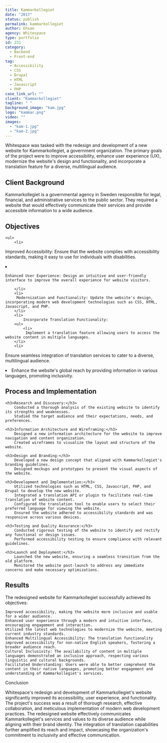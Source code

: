 ```yaml
---
title: Kammarkollegiet
date: "2017"
status: publish
permalink: kammarkollegiet
author: Ehsan
agency: Whitespace
type: portfolio
id: 231
category:
  - Backend
  - Front-end
tag:
  - Accessibility
  - CSS
  - Drupal
  - HTML
  - Javascript
  - PHP
case_link_url: ""
client: "Kammarkollegiet"
tagline: " "
background_image: "kam.jpg"
logo: "kammar.png"
video: ""
images:
  - "kam-1.jpg"
  - "kam-2.jpg"
---
```


Whitespace was tasked with the redesign and development of a new website for Kammarkollegiet, a government organization. The primary goals of the project were to improve accessibility, enhance user experience (UX), modernize the website's design and functionality, and incorporate a translation feature for a diverse, multilingual audience.

<h2> Client Background </h2>

Kammarkollegiet is a governmental agency in Sweden responsible for legal, financial, and administrative services to the public sector. They required a website that would effectively communicate their services and provide accessible information to a wide audience.

<h2>Objectives</h2>

    <ul>
        <li>

Improved Accessibility: Ensure that the website complies with accessibility standards, making it easy to use for individuals with disabilities.

</li>
<li>

    Enhanced User Experience: Design an intuitive and user-friendly interface to improve the overall experience for website visitors.

        </li>
        <li>
         Modernization and Functionality: Update the website's design, incorporating modern web development technologies such as CSS, HTML, Javascript, and PHP.
        </li>
        <li>
            Incorporate Translation Functionality:
        <ul>
            <li>
             Implement a translation feature allowing users to access the website content in multiple languages.
        </li>
        <li>

Ensure seamless integration of translation services to cater to a diverse, multilingual audience.

</li>
<li>
Enhance the website's global reach by providing information in various languages, promoting inclusivity.
</li>
</ul>
</li>
    </ul>

<h2>Process and Implementation</h2>

    <h3>Research and Discovery:</h3>
        Conducted a thorough analysis of the existing website to identify its strengths and weaknesses.
        Studied the target audience and their expectations, needs, and preferences.

    <h3>Information Architecture and Wireframing:</h3>
        Designed a new information architecture for the website to improve navigation and content organization.
        Created wireframes to visualize the layout and structure of the website.

    <h3>Design and Branding:</h3>
        Developed a new design concept that aligned with Kammarkollegiet's branding guidelines.
        Designed mockups and prototypes to present the visual aspects of the website.

    <h3>Development and Implementation:</h3>
        Utilized technologies such as HTML, CSS, Javascript, PHP, and Drupal to develop the new website.
        Integrated a translation API or plugin to facilitate real-time translation of website content.
        Configured the translation tool to enable users to select their preferred language for viewing the website.
        Ensured the website adhered to accessibility standards and was responsive across various devices.

    <h3>Testing and Quality Assurance:</h3>
        Conducted rigorous testing of the website to identify and rectify any functional or design issues.
        Performed accessibility testing to ensure compliance with relevant guidelines.

    <h3>Launch and Deployment:</h3>
        Launched the new website, ensuring a seamless transition from the old platform.
        Monitored the website post-launch to address any immediate concerns and make necessary optimizations.

<h2>Results</h2>

The redesigned website for Kammarkollegiet successfully achieved its objectives:

    Improved accessibility, making the website more inclusive and usable for a wider audience.
    Enhanced user experience through a modern and intuitive interface, encouraging engagement and interaction.
    Utilized the latest web technologies to modernize the website, meeting current industry standards.
    Enhanced Multilingual Accessibility: The translation functionality improved accessibility for non-native English speakers, fostering a broader audience reach.
    Cultural Inclusivity: The availability of content in multiple languages demonstrated an inclusive approach, respecting various linguistic and cultural backgrounds.
    Facilitated Understanding: Users were able to better comprehend the content in their native languages, promoting better engagement and understanding of Kammarkollegiet's services.

Conclusion

Whitespace's redesign and development of Kammarkollegiet's website significantly improved its accessibility, user experience, and functionality. The project's success was a result of thorough research, effective collaboration, and meticulous implementation of modern web development practices. The redesigned website effectively communicates Kammarkollegiet's services and values to its diverse audience while aligning with their brand identity. The integration of translation capabilities further amplified its reach and impact, showcasing the organization's commitment to inclusivity and effective communication.
